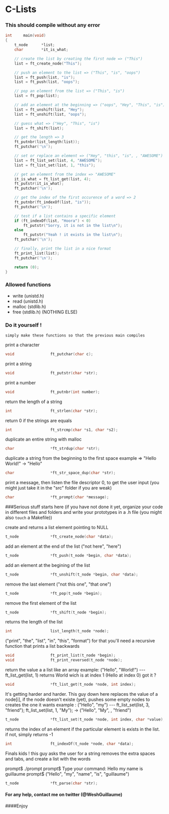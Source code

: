 C-Lists
=======

### This should compile without any error

``` c
int		main(void)
{
	t_node		*list;
	char		*it_is_what;

	// create the list by creating the first node => ("This")
	list = ft_create_node("This");

	// push an element to the list => ("This", "is", "oops")
	list = ft_push(list, "is");
	list = ft_push(list, "oops");

	// pop an element from the list => ("This", "is")
	list = ft_pop(list);

	// add an element at the beginning => ("oops", "Hey", "This", "is")
	list = ft_unshift(list, "Hey");
	list = ft_unshift(list, "oops");

	// guess what => ("Hey", "This", "is")
	list = ft_shift(list);

	// get the length => 3
	ft_putnbr(list_length(list));
	ft_putchar('\n');

	// set or replace an element => ("Hey", "this", "is", , "AWESOME")
	list = ft_list_set(list, 4, "AWESOME");
	list = ft_list_set(list, 1, "this");

	// get an element from the index => "AWESOME"
	it_is_what = ft_list_get(list, 4);
	ft_putstr(it_is_what);
	ft_putchar('\n');

	// get the index of the first occurence of a word => 2
	ft_putnbr(ft_indexOf(list, "is"));
	ft_putchar('\n');

	// test if a list contains a specific element
	if (ft_indexOf(list, "Hoora") < 0)
		ft_putstr("Sorry, it is not in the list\n");
	else
		ft_putstr("Yeah ! it exists in the list\n");
	ft_putchar('\n');

	// finally, print the list in a nice format
	ft_print_list(list);
	ft_putchar('\n');

	return (0);
}
```


### Allowed functions
* write (unistd.h)
* read (unistd.h)
* malloc (stdlib.h)
* free (stdlib.h)
(NOTHING ELSE)


### Do it yourself !
	simply make these functions so that the previous main compiles


print a character
``` c
void				ft_putchar(char c);
```


print a string
``` c
void				ft_putstr(char *str);
```


print a number
``` c
void				ft_putnbr(int number);
```


return the length of a string
``` c
int					ft_strlen(char *str);
```


return 0 if the strings are equals
``` c
int					ft_strcmp(char *s1, char *s2);
```


duplicate an entire string with malloc
``` c
char				*ft_strdup(char *str);
```


duplicate a string from the beginning to the first space
example => "Hello World!" -> "Hello"
``` c
char				*ft_str_space_dup(char *str);
```


print a message, then listen the file descriptor 0, to get 
the user input (you might just take it in the "src" folder if you are weak)
``` c
char				*ft_prompt(char *message);
```


###Serious stuff starts here
(if you have not done it yet, organize your code in different files and folders and write your prototypes
in a .h file (you might also `touch` a Makefile))


create and returns a list element pointing to NULL
``` c
t_node				*ft_create_node(char *data);
```


add an element at the end of the list ("not here", "here")
``` c
t_node				*ft_push(t_node *begin, char *data);
```


add an element at the begining of the list
``` c
t_node				*ft_unshift(t_node *begin, char *data);
```


remove the last element ("not this one", "that one")
``` c
t_node				*ft_pop(t_node *begin);
```


remove the first element of the list
``` c
t_node				*ft_shift(t_node *begin);
```


returns the length of the list
``` c
int					list_length(t_node *node);
```


("print", "the", "list", "in", "this", "format")
for that you'll need a recursive function that prints a list backwards
``` c
void				ft_print_list(t_node *begin);
void				ft_print_reversed(t_node *node);
```


return the value a a list like an array
example: ("Hello", "World!") --- ft_list_get(list, 1) returns World wich is at index 1 (Hello at index 0)
got it ?
``` c
void				*ft_list_get(t_node *node, int index);
```


It's getting harder and harder. 
This guy down here replaces the value of a node[i], if the node doesn't existe (yet), pushes some empty nodes to creates the one it wants
example : ("Hello", "my") --- ft_list_set(list, 3, "friend"); ft_list_set(list, 1, "My"); -> ("Hello", "My", , "friend")
``` c
t_node				*ft_list_set(t_node *node, int index, char *value);
```


returns the index of an element if the particular element is exists in the list.
if not, simply returns -1
``` c
int					ft_indexOf(t_node *node, char *data);
```


Finals kids !
this guy asks the user for a string removes the extra spaces and tabs, and create a list with the words

prompt$ ./prompt
prompt$ Type your command:   Hello    my    name  is   guillaume
prompt$ ("Hello", "my", "name", "is", "guillaume")
``` c
t_node				*ft_parse(char *str);
```
#### For any help, contact me on twitter (@WeshGuillaume)
####Enjoy

